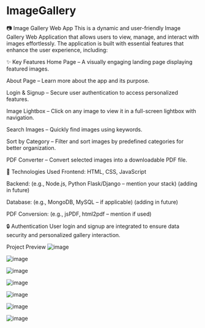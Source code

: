 # ImageGallery

📷 Image Gallery Web App
This is a dynamic and user-friendly Image Gallery Web Application that allows users to view, manage, and interact with images effortlessly. The application is built with essential features that enhance the user experience, including:

✨ Key Features
Home Page – A visually engaging landing page displaying featured images.

About Page – Learn more about the app and its purpose.

Login & Signup – Secure user authentication to access personalized features.

Image Lightbox – Click on any image to view it in a full-screen lightbox with navigation.

Search Images – Quickly find images using keywords.

Sort by Category – Filter and sort images by predefined categories for better organization.

PDF Converter – Convert selected images into a downloadable PDF file.

🚀 Technologies Used
Frontend: HTML, CSS, JavaScript

Backend: (e.g., Node.js, Python Flask/Django – mention your stack) (adding in future)

Database: (e.g., MongoDB, MySQL – if applicable) (adding in future)

PDF Conversion: (e.g., jsPDF, html2pdf – mention if used)

🔒 Authentication
User login and signup are integrated to ensure data security and personalized gallery interaction.

Project Preview
![image](https://github.com/user-attachments/assets/6fce19ba-74e6-4c9f-952d-da4f131006a9)

![image](https://github.com/user-attachments/assets/a855ece8-192e-4d61-af4b-8590eeb2004a)

![image](https://github.com/user-attachments/assets/f655917a-d6f8-4ef0-a644-470403d0b5e3)

![image](https://github.com/user-attachments/assets/4ef73f42-86ad-4939-ad15-16988099a8c0)

![image](https://github.com/user-attachments/assets/5023620c-f1c5-4199-bafc-00cfd470b645)

![image](https://github.com/user-attachments/assets/1f28e4d3-1da4-419d-894f-7d0a58fda4db)

![image](https://github.com/user-attachments/assets/edc857d6-d48b-4ff1-be25-2a600bb03071)







